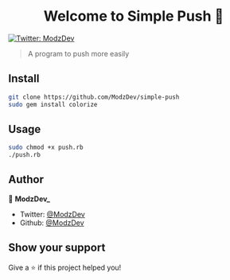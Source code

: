 <h1 align="center">Welcome to Simple Push 👋</h1>
<p>
  <a href="https://twitter.com/ModzDev" target="_blank">
    <img alt="Twitter: ModzDev" src="https://img.shields.io/twitter/follow/ModzDev.svg?style=social" />
  </a>
</p>

> A program to push more easily

## Install

```sh
git clone https://github.com/ModzDev/simple-push
sudo gem install colorize
```

## Usage

```sh
sudo chmod +x push.rb
./push.rb
```

## Author

👤 **ModzDev_**

* Twitter: [@ModzDev](https://twitter.com/ModzDev)
* Github: [@ModzDev](https://github.com/ModzDev)

## Show your support

Give a ⭐️ if this project helped you!
